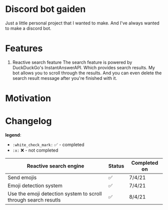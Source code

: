 # Discord bot gaiden
Just a little personal project that I wanted to make. And I've always wanted to make a discord bot.

# Features
1. Reactive search feature
The search feature is powered by DuckDuckGo's InstantAnswerAPI. Which provides search results. My bot allows you to scroll
through the results. And you can even delete the search result message after you're finished with it.

# Motivation

# Changelog

**legend**:  
- `:white_check_mark:` :white_check_mark: - completed
- `:x:` :x: - not completed

| Reactive search engine |      Status        | Completed on |
|------------------------|--------------------|--------------|
| Send emojis            | :white_check_mark: |    7/4/21    |
| Emoji detection system | :white_check_mark: |    7/4/21    |
| Use the emoji detection system to scroll through search resutls | :white_check_mark: | 8/4/21 |
